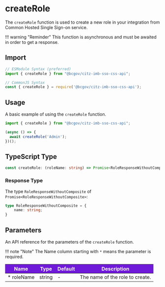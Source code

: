 # createRole

The `createRole` function is used to create a new role in your integration from Common Hosted Single Sign-on service.

!!! warning "Reminder"
    This function is asynchronous and must be awaited in order to get a response.

## Import

```JavaScript
// ESModule Syntax (preferred)
import { createRole } from "@bcgov/citz-imb-sso-css-api";

// CommonJS Syntax
const { createRole } = require('@bcgov/citz-imb-sso-css-api');
```

## Usage

A basic example of using the `createRole` function.

```JavaScript
import { createRole } from "@bcgov/citz-imb-sso-css-api";

(async () => {
  await createRole('Admin');
})();
```

## TypeScript Type

<!-- The following code block is auto generated when types in the package change. -->
<!-- TYPE: createRole -->
```TypeScript
const createRole: (roleName: string) => Promise<RoleResponseWithoutComposite>;
```

### Response Type

The type `RoleResponseWithoutComposite` of `Promise<RoleResponseWithoutComposite>`:

<!-- The following code block is auto generated when types in the package change. -->
<!-- TYPE: RoleResponseWithoutComposite -->
```TypeScript
type RoleResponseWithoutComposite = {
    name: string;
}
```

## Parameters

An API reference for the parameters of the `createRole` function.

!!! note "Note"
    The Name column starting with `*` means the parameter is required.

<table>
  <!-- Table columns -->
  <thead>
    <tr>
      <th style="background: #6f19d9; color: white;">Name</th>
      <th style="background: #6f19d9; color: white;">Type</th>
      <th style="background: #6f19d9; color: white;">Default</th>
      <th style="background: #6f19d9; color: white;">Description</th>
    </tr>
  </thead>

  <!-- Table rows -->
  <tbody>
    <tr>
      <td>* roleName</td>
      <td>string</td>
      <td>-</td>
      <td>The name of the role to create.</td>
    </tr>
  </tbody>
</table>
